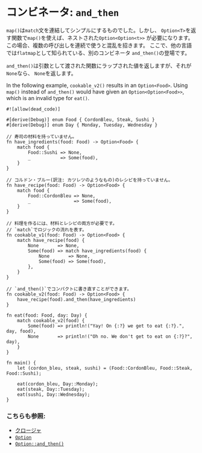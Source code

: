 # コンビネータ: `and_then`

`map()`は`match`文を連結してシンプルにするものでした。しかし、
`Option<T>`を返す関数で`map()`を使えば、ネストされた`Option<Option<t>>`
が必要になります。この場合、複数の呼び出しを連続で使うと混乱を招きます。
ここで、他の言語では`flatmap`として知られている、別のコンビネータ
`and_then()`の登場です。

`and_then()`は引数として渡された関数にラップされた値を返しますが、それが`None`なら、
`None`を返します。

In the following example, `cookable_v2()` results in an `Option<Food>`. 
Using `map()` instead of `and_then()` would have given an 
`Option<Option<Food>>`, which is an invalid type for `eat()`.

```rust,editable
#![allow(dead_code)]

#[derive(Debug)] enum Food { CordonBleu, Steak, Sushi }
#[derive(Debug)] enum Day { Monday, Tuesday, Wednesday }

// 寿司の材料を持っていません。
fn have_ingredients(food: Food) -> Option<Food> {
    match food {
        Food::Sushi => None,
        _           => Some(food),
    }
}

// コルドン・ブルー(訳注: カツレツのようなもの)のレシピを持っていません。
fn have_recipe(food: Food) -> Option<Food> {
    match food {
        Food::CordonBleu => None,
        _                => Some(food),
    }
}

// 料理を作るには、材料とレシピの両方が必要です。
// `match`でロジックの流れを表す。
fn cookable_v1(food: Food) -> Option<Food> {
    match have_recipe(food) {
        None       => None,
        Some(food) => match have_ingredients(food) {
            None       => None,
            Some(food) => Some(food),
        },
    }
}

// `and_then()`でコンパクトに書き直すことができます。
fn cookable_v2(food: Food) -> Option<Food> {
    have_recipe(food).and_then(have_ingredients)
}

fn eat(food: Food, day: Day) {
    match cookable_v2(food) {
        Some(food) => println!("Yay! On {:?} we get to eat {:?}.", day, food),
        None       => println!("Oh no. We don't get to eat on {:?}?", day),
    }
}

fn main() {
    let (cordon_bleu, steak, sushi) = (Food::CordonBleu, Food::Steak, Food::Sushi);

    eat(cordon_bleu, Day::Monday);
    eat(steak, Day::Tuesday);
    eat(sushi, Day::Wednesday);
}
```

### こちらも参照:

- [クロージャ][closures]
- [`Option`][option]
- [`Option::and_then()`][and_then]

[closures]: ../../fn/closures.md
[option]: https://doc.rust-lang.org/std/option/enum.Option.html
[and_then]: https://doc.rust-lang.org/std/option/enum.Option.html#method.and_then
